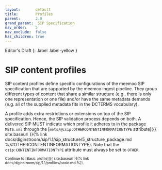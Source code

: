 ```yaml
---
layout:       default
title:        Profiles
parent:       2.0
grand_parent:  SIP Specification 
nav_order:    5
nav_exclude:  false
has_children: true
---
```

Editor's Draft
{: .label .label-yellow }
# SIP content profiles

SIP content profiles define specific configurations of the meemoo SIP specification that are supported by the meemoo ingest pipeline.
They group different types of content that share a similar structure (e.g., there is only one representation or one file) and/or have the same metadata demands (e.g. all of the supplied metadata fits in the DCTERMS vocabulary).

A profile adds extra restrictions or extensions on top of the SIP specification.
Hence, the SIP validation process depends on both.
A delivered SIP MUST indicate which profile it adheres to in the package `METS.xml` through the [`mets/@csip:OTHERCONTENTINFORMATIONTYPE` attribute]({{ site.baseurl }}{% link docs/diginstroom/sip/1.1/sip_structure/5_structure_package.md %}#OTHERCONTENTINFORMATIONTYPE). Note that the `csip:CONTENTINFORMATIONTYPE` attribute must always be set to `OTHER`.

<small>
Continue to [Basic profile]({{ site.baseurl }}{% link docs/diginstroom/sip/1.1/profiles/basic.md %}).
</small>